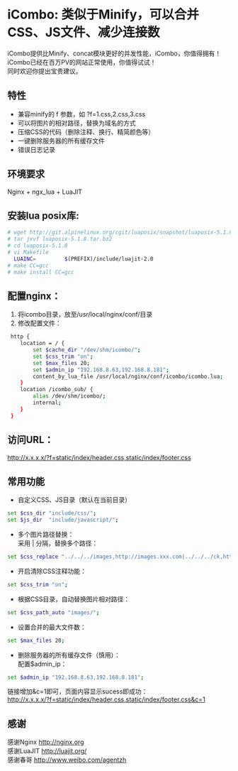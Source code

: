 # iCombo: 类似于Minify，可以合并CSS、JS文件、减少连接数
iCombo提供比Minify、concat模块更好的并发性能，iCombo，你值得拥有！    
iCombo已经在百万PV的网站正常使用，你值得试试！  
同时欢迎你提出宝贵建议。 

## 特性
* 兼容minify的 f 参数，如 ?f=1.css,2.css,3.css  
* 可以将图片的相对路径，替换为域名的方式   
* 压缩CSS的代码（删除注释、换行、精简颜色等）  
* 一键删除服务器的所有缓存文件  
* 错误日志记录

## 环境要求
Nginx + ngx_lua + LuaJIT  

## 安装lua posix库:  
```bash
# wget http://git.alpinelinux.org/cgit/luaposix/snapshot/luaposix-5.1.8.tar.bz2
# tar jxvf luaposix-5.1.8.tar.bz2
# cd luaposix-5.1.8
# vi Makefile
  LUAINC=         $(PREFIX)/include/luajit-2.0
# make CC=gcc
# make install CC=gcc
```

## 配置nginx：  
1. 将icombo目录，放至/usr/local/nginx/conf/目录  
2. 修改配置文件：  
```bash
 http {
    location = / {
        set $cache_dir "/dev/shm/icombo/";
        set $css_trim "on";
        set $max_files 20;
        set $admin_ip "192.168.8.63,192.168.8.181";
        content_by_lua_file /usr/local/nginx/conf/icombo/icombo.lua;
    }
    location /icombo_sub/ {
        alias /dev/shm/icombo/;
        internal;
    }
 }
```
## 访问URL：  
http://x.x.x.x/?f=static/index/header.css,static/index/footer.css

## 常用功能  
* 自定义CSS、JS目录（默认在当前目录）
```bash
set $css_dir "include/css/";
set $js_dir  "include/javascript/";
```
* 多个图片路径替换：  
采用 | 分隔，替换多个路径：  
```bash
set $css_replace "../../../images,http://images.xxx.com|../../../ck,http://images.xxx.com";
```
* 开启清除CSS注释功能：
```bash
set $css_trim "on";
```
* 根据CSS目录，自动替换图片相对路径：
```bash
set $css_path_auto "images/";
```
* 设置合并的最大文件数：
```bash
set $max_files 20;
```
* 删除服务器的所有缓存文件（慎用）：  
配置$admin_ip：
```bash
set $admin_ip "192.168.8.63,192.168.8.181";  
```
链接增加&c=1即可，页面内容显示sucess即成功：  
http://x.x.x.x/?f=static/index/header.css,static/index/footer.css&c=1

## 感谢 
感谢Nginx   http://nginx.org  
感谢LuaJIT  http://luajit.org/  
感谢春哥    http://www.weibo.com/agentzh
